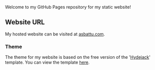 Welcome to my GitHub Pages repository for my static website!
## Website URL

My hosted website can be visited at [asbattu.com](https://www.asbattu.com/).
### Theme

The theme for my website is based on the free version of the '[Hydejack](https://hydejack.com/)' template. You can view the template [here](https://hydejack.com/).


